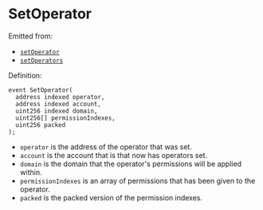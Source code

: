 # SetOperator

Emitted from:

* [`setOperator`](../write/setoperator.md)
* [`setOperators`](../write/setoperators.md)

Definition:

```solidity
event SetOperator(
  address indexed operator,
  address indexed account,
  uint256 indexed domain,
  uint256[] permissionIndexes,
  uint256 packed
);
```

* `operator` is the address of the operator that was set.
* `account` is the account that is that now has operators set.
* `domain`  is the domain that the operator's permissions will be applied within.
* `permissionIndexes` is an array of permissions that has been given to the operator.
* `packed` is the packed version of the permission indexes.

